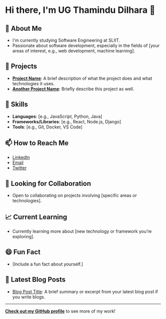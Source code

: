 # Hi there, I'm UG Thamindu Dilhara 👋

## 🌱 About Me
- I'm currently studying Software Engineering at SLIIT.
- Passionate about software development, especially in the fields of [your areas of interest, e.g., web development, machine learning].

## 🔭 Projects
- **[Project Name](link)**: A brief description of what the project does and what technologies it uses.
- **[Another Project Name](link)**: Briefly describe this project as well.

## 🌟 Skills
- **Languages**: [e.g., JavaScript, Python, Java]
- **Frameworks/Libraries**: [e.g., React, Node.js, Django]
- **Tools**: [e.g., Git, Docker, VS Code]

## 📫 How to Reach Me
- [LinkedIn](your-linkedin-profile)
- [Email](mailto:your-email@example.com)
- [Twitter](your-twitter-handle)

## 🤔 Looking for Collaboration
- Open to collaborating on projects involving [specific areas or technologies].

## 📈 Current Learning
- Currently learning more about [new technology or framework you’re exploring].

## 😄 Fun Fact
- [Include a fun fact about yourself.]

## 📝 Latest Blog Posts
- [Blog Post Title](link): A brief summary or excerpt from your latest blog post if you write blogs.

---

**[Check out my GitHub profile](https://github.com/ugThaminduD)** to see more of my work!
